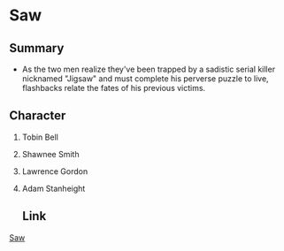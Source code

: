 # Saw
## Summary
- As the two men realize they've been trapped by a sadistic serial killer nicknamed "Jigsaw" and must complete his perverse puzzle to live, flashbacks relate the fates of his previous victims.
## Character
1. Tobin Bell
2. Shawnee Smith
3. Lawrence Gordon
4. Adam Stanheight

   ## Link
  [Saw](https://www.netflix.com/ie/title/70003226)
